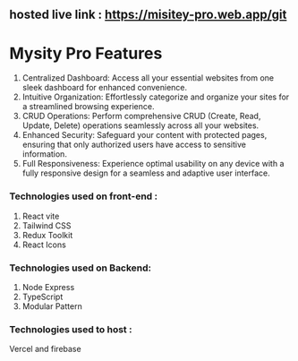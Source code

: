 ## hosted live link : https://misitey-pro.web.app/git

# Mysity Pro Features

1. Centralized Dashboard: Access all your essential websites from one sleek dashboard for enhanced convenience.
2. Intuitive Organization: Effortlessly categorize and organize your sites for a streamlined browsing experience.
3. CRUD Operations: Perform comprehensive CRUD (Create, Read, Update, Delete) operations seamlessly across all your websites.
4. Enhanced Security: Safeguard your content with protected pages, ensuring that only authorized users have access to sensitive information.
5. Full Responsiveness: Experience optimal usability on any device with a fully responsive design for a seamless and adaptive user interface.

### Technologies used on front-end :

1. React vite
2. Tailwind CSS
3. Redux Toolkit
4. React Icons

### Technologies used on Backend:

1. Node Express
2. TypeScript
3. Modular Pattern

### Technologies used to host :

Vercel and firebase
